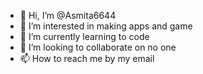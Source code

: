 - 👋 Hi, I’m @Asmita6644
- 👀 I’m interested in making apps and game
- 🌱 I’m currently learning to code
- 💞️ I’m looking to collaborate on no one
- 📫 How to reach me by my email

<!---
Asmita6644/Asmita6644 is a ✨ special ✨ repository because its `README.md` (this file) appears on your GitHub profile.
You can click the Preview link to take a look at your changes.
--->

